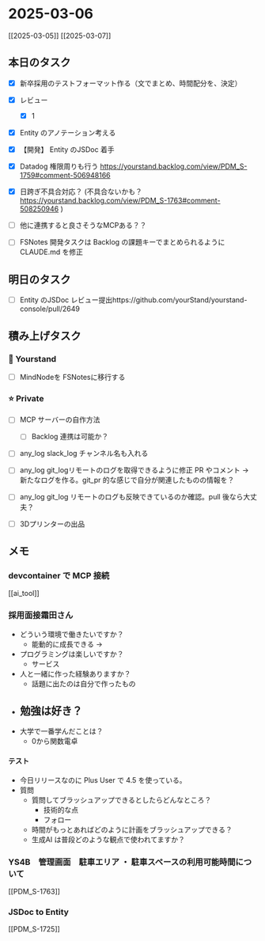 # 2025-03-06

[[2025-03-05]] [[2025-03-07]]

## 本日のタスク

- [x] 新卒採用のテストフォーマット作る（文でまとめ、時間配分を、決定）
- [x] レビュー
	- [x] 1

- [x] Entity のアノテーション考える
- [x] 【開発】 Entity のJSDoc 着手
- [x] Datadog 権限周りも行う https://yourstand.backlog.com/view/PDM_S-1759#comment-506948166
- [x] 日跨ぎ不具合対応？ (不具合ないかも？ https://yourstand.backlog.com/view/PDM_S-1763#comment-508250946 )

- [ ] 他に連携すると良さそうなMCPある？？
- [ ] FSNotes 開発タスクは Backlog の課題キーでまとめられるように CLAUDE.md を修正

## 明日のタスク

- [ ] Entity のJSDoc レビュー提出https://github.com/yourStand/yourstand-console/pull/2649

## 積み上げタスク

### 🔵 Yourstand

- [ ] MindNodeを FSNotesに移行する

### ⭐️ Private

- [ ] MCP サーバーの自作方法
	- [ ] Backlog 連携は可能か？

- [ ] any_log slack_log チャンネル名も入れる
- [ ] any_log git_logリモートのログを取得できるように修正 PR やコメント -> 新たなログを作る。git_pr 的な感じで自分が関連したものの情報を？
- [ ] any_log git_log リモートのログも反映できているのか確認。pull 後なら大丈夫？

- [ ] 3Dプリンターの出品

## メモ

### devcontainer で MCP 接続

[[ai_tool]]

### 採用面接霜田さん

- どういう環境で働きたいですか？
	- 能動的に成長できる -> 
- プログラミングは楽しいですか？
	- サービス
- 人と一緒に作った経験ありますか？
	- 話題に出たのは自分で作ったもの
- 勉強は好き？
	- 
- 大学で一番学んだことは？
	- 0から関数電卓

#### テスト

- 今日リリースなのに Plus User で 4.5 を使っている。
- 質問
	- 質問してブラッシュアップできるとしたらどんなところ？
		- 技術的な点
		- フォロー
	- 時間がもっとあればどのように計画をブラッシュアップできる？
	- 生成AI は普段どのような観点で使われてますか？

### YS4B　管理画面　駐車エリア ・ 駐車スペースの利用可能時間について

[[PDM_S-1763]]

### JSDoc to Entity

[[PDM_S-1725]]